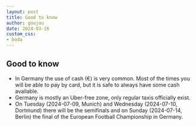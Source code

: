 ```yaml
---
layout: post
title: Good to know
author: goujou
date: 2024-03-16
custom_css:
- boda
---
```

## Good to know

- In Germany the use of cash (€) is very common. Most of the times you will be able to pay by card, but it is safe to always have some cash available. 
- Germany is mostly an Uber-free zone, only regular taxis officially exist.
- On Tuesday (2024-07-09, Munich) and Wednesday (2024-07-10, Dortmund) there will be the semifinals and on Sunday (2024-07-14, Berlin) the final of the European Football Championship in Germany.

